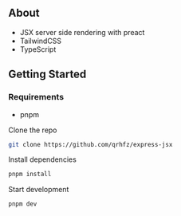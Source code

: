 ## About

- JSX server side rendering with preact
- TailwindCSS
- TypeScript

## Getting Started

### Requirements

- pnpm

Clone the repo

```bash
git clone https://github.com/qrhfz/express-jsx
```

Install dependencies

```bash
pnpm install
```

Start development

```bash
pnpm dev
```
